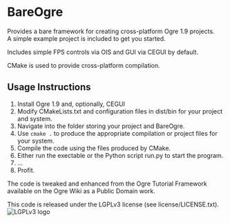 BareOgre
==========

Provides a bare framework for creating cross-platform Ogre 1.9 projects.  
A simple example project is included to get you started.

Includes simple FPS controls via OIS and GUI via CEGUI by default.  

CMake is used to provide cross-platform compilation.  

Usage Instructions
-------------------
1. Install Ogre 1.9 and, optionally, CEGUI
2. Modify CMakeLists.txt and configuration files in dist/bin for your
project and system.
3. Navigate into the folder storing your project and BareOgre.
4. Use `cmake .` to produce the appropriate compilation or project files for
your system.
5. Compile the code using the files produced by CMake.
6. Either run the exectable or the Python script run.py to start the program.
7. ...
8. Profit.

The code is tweaked and enhanced from the Ogre Tutorial Framework available
on the Ogre Wiki as a Public Domain work.

This code is released under the LGPLv3 license (see license/LICENSE.txt).
![LGPLv3 logo](https://raw.github.com/holocronweaver/BareOgre/master/license/LGPLv3.png)

